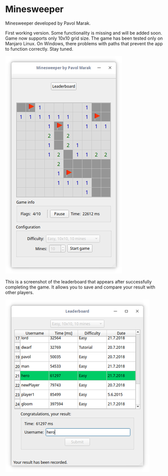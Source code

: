 # Minesweeper
Minesweeper developed by Pavol Marak.

First working version. Some functionality is missing and will be added soon. Game now supports only 10x10 grid size. The game has been tested only on Manjaro Linux. On Windows, there problems with paths that prevent the app to function correctly. Stay tuned.

![Mines](mines_app.png)

This is a screenshot of the leaderboard that appears after successfully completing the game. It allows you to save and compare your result with other players. 

![Leaderboard](leaderboard.png)
